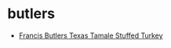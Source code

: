 # butlers

 * [Francis Butlers Texas Tamale Stuffed Turkey](../index/f/francis-butlers-texas-tamale-stuffed-turkey-367529.json)
